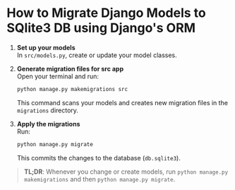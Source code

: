 # How to Migrate Django Models to SQlite3 DB using Django's ORM

1. **Set up your models**  
   In `src/models.py`, create or update your model classes.

2. **Generate migration files for src app**  
   Open your terminal and run:
   ```bash
   python manage.py makemigrations src
   ```
   This command scans your models and creates new migration files in the `migrations` directory.

3. **Apply the migrations**  
   Run:
   ```bash
   python manage.py migrate
   ```
   This commits the changes to the database (`db.sqlite3`).

> **TL;DR**: Whenever you change or create models, run `python manage.py makemigrations` and then `python manage.py migrate`.
